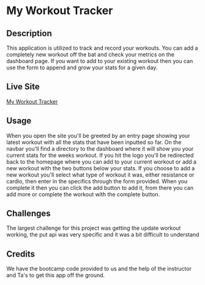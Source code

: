 # My Workout Tracker

## Description 
This application is utilized to track and record your workouts. You can add a completely new workout off the bat and check your metrics on the dashboard page. If you want to add to your existing workout then you can use the form to append and grow your stats for a given day. 

## Live Site
[My Workout Tracker](https://secret-plateau-60121.herokuapp.com/?id=5fa74c03caa98f0017819e5c)

## Usage
When you open the site you'll be greeted by an entry page showing your latest workout with all the stats that have been inputted so far. On the navbar you'll find a directory to the dashboard where it will show you your current stats for the weeks workout. If you hit the logo you'll be redirected back to the homepage where you can add to your current workout or add a new workout with the two buttons below your stats. If you choose to add a new workout you'll select what type of workout it was, either resistance or cardio, then enter in the specifics through the form provided. When you complete it then you can click the add button to add it, from there you can add more or complete the workout with the complete button.

## Challenges
The largest challenge for this project was getting the update workout working, the put api was very specific and it was a bit difficult to understand

## Credits 
We have the bootcamp code provided to us and the help of the instructor and Ta's to get this app off the ground.
